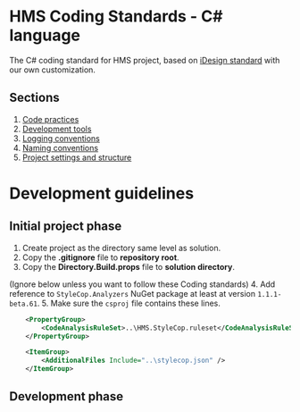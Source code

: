 # HMS Coding Standards - C# language
The C# coding standard for HMS project, based on [iDesign standard](http://www.idesign.net/) with our own customization.

## Sections
1. [Code practices](https://github.com/CloudHMS/HMS.CodingStandard/tree/f321db651dee1a3c54bd213160e4b67a43ff69dd/C%23/Coding%20practices)
2. [Development tools](https://github.com/CloudHMS/HMS.CodingStandard/tree/f321db651dee1a3c54bd213160e4b67a43ff69dd/C%23/Development%20tools)
3. [Logging conventions](https://github.com/CloudHMS/HMS.CodingStandard/tree/f321db651dee1a3c54bd213160e4b67a43ff69dd/C%23/Logging%20conventions)
4. [Naming conventions](https://github.com/CloudHMS/HMS.CodingStandard/tree/f321db651dee1a3c54bd213160e4b67a43ff69dd/C%23/Naming%20conventions)
5. [Project settings and structure](https://github.com/CloudHMS/HMS.CodingStandard/tree/f321db651dee1a3c54bd213160e4b67a43ff69dd/C%23/Project%20settings%20and%20structure)

# Development guidelines
## Initial project phase
1. Create project as the directory same level as solution.
2. Copy the **.gitignore** file to **repository root**.
3. Copy the **Directory.Build.props** file to **solution directory**.

(Ignore below unless you want to follow these Coding standards)
4. Add reference to `StyleCop.Analyzers` NuGet package at least at version `1.1.1-beta.61`.
5. Make sure the `csproj` file contains these lines.
```xml
    <PropertyGroup>
        <CodeAnalysisRuleSet>..\HMS.StyleCop.ruleset</CodeAnalysisRuleSet>
    </PropertyGroup>

    <ItemGroup>
        <AdditionalFiles Include="..\stylecop.json" />
    </ItemGroup>
```
## Development phase
